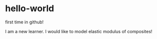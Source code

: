 # hello-world
first time in github!

I am a new learner. I would like to model elastic modulus of composites!
